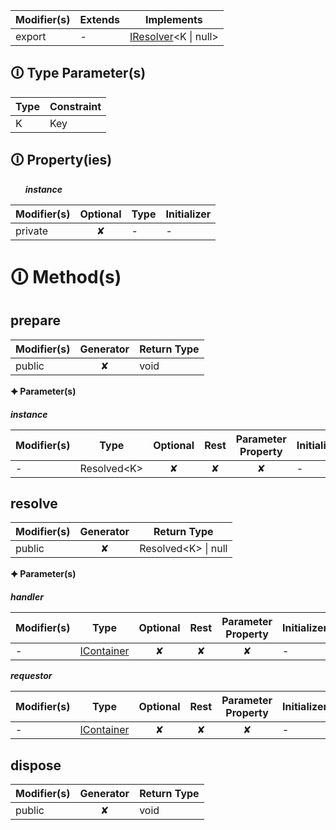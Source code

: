 | Modifier(s)                            | Extends                      | Implements                                    |
|----------------------------------------|------------------------------|-----------------------------------------------|
| export | - | [IResolver](https://hamedfathi.gitbook.io/aurelia-2-doc-api/kernel/interface/di/iresolver)&lt;K &#124; null&gt; |

## &#128712; Type Parameter(s)

| Type | Constraint |
| ---- | ---------- |
| K    | Key        |

## &#128712; Property(ies)

&nbsp;&nbsp;&nbsp;&nbsp;&nbsp; _**instance**_

| Modifier(s)                               | Optional                           | Type                        | Initializer                       |
|-------------------------------------------|:----------------------------------:|-----------------------------|-----------------------------------|
| private | ✘ | - | - |

# &#128712; Method(s)

## prepare

| Modifier(s)                              | Generator                          | Return Type                       |
|------------------------------------------|:----------------------------------:|-----------------------------------|
| public | ✘ | void |

**&#128966; Parameter(s)**

_**instance**_

| Modifier(s)                              | Type                        | Optional                           | Rest                          | Parameter Property                          | Initializer                       |
|------------------------------------------|-----------------------------|:----------------------------------:|:-----------------------------:|:-------------------------------------------:|-----------------------------------|
| - | Resolved&lt;K&gt; | ✘  | ✘ | ✘ | - |

## resolve

| Modifier(s)                              | Generator                          | Return Type                       |
|------------------------------------------|:----------------------------------:|-----------------------------------|
| public | ✘ | Resolved&lt;K&gt; &#124; null |

**&#128966; Parameter(s)**

_**handler**_

| Modifier(s)                              | Type                        | Optional                           | Rest                          | Parameter Property                          | Initializer                       |
|------------------------------------------|-----------------------------|:----------------------------------:|:-----------------------------:|:-------------------------------------------:|-----------------------------------|
| - | [IContainer](https://hamedfathi.gitbook.io/aurelia-2-doc-api/kernel/interface/di/icontainer) | ✘  | ✘ | ✘ | - |

_**requestor**_

| Modifier(s)                              | Type                        | Optional                           | Rest                          | Parameter Property                          | Initializer                       |
|------------------------------------------|-----------------------------|:----------------------------------:|:-----------------------------:|:-------------------------------------------:|-----------------------------------|
| - | [IContainer](https://hamedfathi.gitbook.io/aurelia-2-doc-api/kernel/interface/di/icontainer) | ✘  | ✘ | ✘ | - |

## dispose

| Modifier(s)                              | Generator                          | Return Type                       |
|------------------------------------------|:----------------------------------:|-----------------------------------|
| public | ✘ | void |